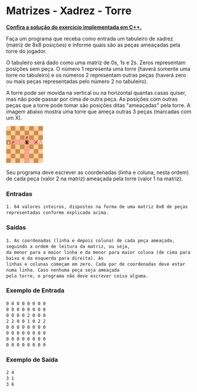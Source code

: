 # Matrizes - Xadrez - Torre

**[Confira a solução do exercício implementada em C++.](09.cpp)**

Faça um programa que receba como entrada um tabuleiro de xadrez (matriz de 8x8 posições) e informe quais são as peças ameaçadas pela torre do jogador.

O tabuleiro será dado como uma matriz de 0s, 1s e 2s. Zeros representam posições sem peça. O número 1 representa uma torre (haverá somente uma torre no tabuleiro) e os números 2 representam outras peças (haverá zero ou mais peças representadas pelo número 2 no tabuleiro).

A torre pode ser movida na vertical ou na horizontal quantas casas quiser, mas não pode passar por cima de outra peça. As posições com outras peças que a torre pode tomar são posições ditas "ameaçadas" pela torre. A imagem abaixo mostra uma torre que ameça outras 3 peças (marcadas com um X).

<img src="./xadrez.png" width=100 height=100>

Seu programa deve escrever as coordenadas (linha e coluna, nesta ordem) de cada peça (valor 2 na matriz) ameaçada pela torre (valor 1 na matriz).

### Entradas

```
1. 64 valores inteiros, dispostos na forma de uma matriz 8x8 de peças representadas conforme explicado acima.

```

### Saídas

```
1. As coordenadas (linha e depois coluna) de cada peça ameaçada, seguindo a ordem de leitura da matriz, ou seja, 
da menor para a maior linha e da menor para maior coluna (de cima para baixo e da esquerda para direita). As 
linhas e colunas começam em zero. Cada par de coordenadas deve estar numa linha. Caso nenhuma peça seja ameaçada 
pela torre, o programa não deve escrever coisa alguma.
```

### Exemplo de Entrada

```
0 0 0 0 0 0 0 0
0 0 0 0 0 0 0 0
0 0 0 0 2 0 0 0
2 2 0 0 1 0 2 2
0 0 0 0 0 0 0 0
0 0 0 0 0 0 0 0
0 0 0 0 0 0 0 0
0 0 0 0 0 0 0 0
```

### Exemplo de Saída

```
2 4
3 1
3 6
```